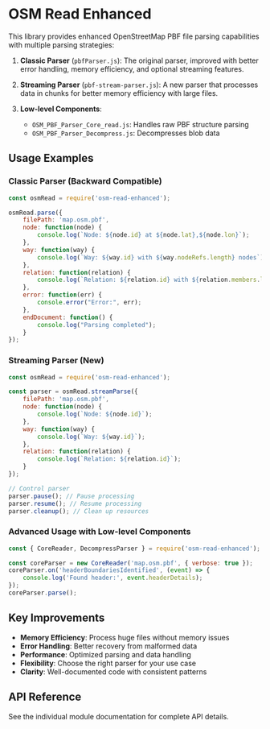 # OSM Read Enhanced

This library provides enhanced OpenStreetMap PBF file parsing capabilities with multiple parsing strategies:

1. **Classic Parser** (`pbfParser.js`): The original parser, improved with better error handling, memory efficiency, and optional streaming features.

2. **Streaming Parser** (`pbf-stream-parser.js`): A new parser that processes data in chunks for better memory efficiency with large files.

3. **Low-level Components**:
   - `OSM_PBF_Parser_Core_read.js`: Handles raw PBF structure parsing
   - `OSM_PBF_Parser_Decompress.js`: Decompresses blob data

## Usage Examples

### Classic Parser (Backward Compatible)

```javascript
const osmRead = require('osm-read-enhanced');

osmRead.parse({
    filePath: 'map.osm.pbf',
    node: function(node) {
        console.log(`Node: ${node.id} at ${node.lat},${node.lon}`);
    },
    way: function(way) {
        console.log(`Way: ${way.id} with ${way.nodeRefs.length} nodes`);
    },
    relation: function(relation) {
        console.log(`Relation: ${relation.id} with ${relation.members.length} members`);
    },
    error: function(err) {
        console.error("Error:", err);
    },
    endDocument: function() {
        console.log("Parsing completed");
    }
});
```

### Streaming Parser (New)

```javascript
const osmRead = require('osm-read-enhanced');

const parser = osmRead.streamParse({
    filePath: 'map.osm.pbf',
    node: function(node) {
        console.log(`Node: ${node.id}`);
    },
    way: function(way) {
        console.log(`Way: ${way.id}`);
    },
    relation: function(relation) {
        console.log(`Relation: ${relation.id}`);
    }
});

// Control parser
parser.pause(); // Pause processing
parser.resume(); // Resume processing
parser.cleanup(); // Clean up resources
```

### Advanced Usage with Low-level Components

```javascript
const { CoreReader, DecompressParser } = require('osm-read-enhanced');

const coreParser = new CoreReader('map.osm.pbf', { verbose: true });
coreParser.on('headerBoundariesIdentified', (event) => {
    console.log('Found header:', event.headerDetails);
});
coreParser.parse();
```

## Key Improvements

- **Memory Efficiency**: Process huge files without memory issues
- **Error Handling**: Better recovery from malformed data
- **Performance**: Optimized parsing and data handling
- **Flexibility**: Choose the right parser for your use case
- **Clarity**: Well-documented code with consistent patterns

## API Reference

See the individual module documentation for complete API details.
